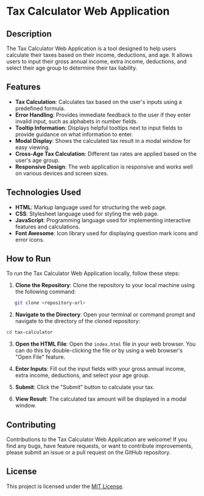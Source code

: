 # Tax Calculator Web Application

## Description
The Tax Calculator Web Application is a tool designed to help users calculate their taxes based on their income, deductions, and age. It allows users to input their gross annual income, extra income, deductions, and select their age group to determine their tax liability.

## Features
- **Tax Calculation**: Calculates tax based on the user's inputs using a predefined formula.
- **Error Handling**: Provides immediate feedback to the user if they enter invalid input, such as alphabets in number fields.
- **Tooltip Information**: Displays helpful tooltips next to input fields to provide guidance on what information to enter.
- **Modal Display**: Shows the calculated tax result in a modal window for easy viewing.
- **Cross-Age Tax Calculation**: Different tax rates are applied based on the user's age group.
- **Responsive Design**: The web application is responsive and works well on various devices and screen sizes.

## Technologies Used
- **HTML**: Markup language used for structuring the web page.
- **CSS**: Stylesheet language used for styling the web page.
- **JavaScript**: Programming language used for implementing interactive features and calculations.
- **Font Awesome**: Icon library used for displaying question mark icons and error icons.

## How to Run
To run the Tax Calculator Web Application locally, follow these steps:

1. **Clone the Repository**: Clone the repository to your local machine using the following command:
```bash
   git clone <repository-url>
```

2. **Navigate to the Directory**: Open your terminal or command prompt and navigate to the directory of the cloned repository:
```bash
cd tax-calculator
```

3. **Open the HTML File**: Open the `index.html` file in your web browser. You can do this by double-clicking the file or by using a web browser's "Open File" feature.

4. **Enter Inputs**: Fill out the input fields with your gross annual income, extra income, deductions, and select your age group.

5. **Submit**: Click the "Submit" button to calculate your tax.

6. **View Result**: The calculated tax amount will be displayed in a modal window.

## Contributing
Contributions to the Tax Calculator Web Application are welcome! If you find any bugs, have feature requests, or want to contribute improvements, please submit an issue or a pull request on the GitHub repository.

## License
This project is licensed under the [MIT License](LICENSE).
